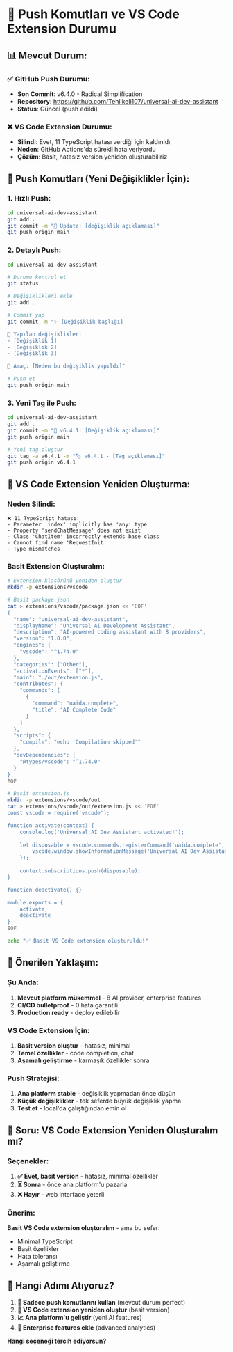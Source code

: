 # 🚀 Push Komutları ve VS Code Extension Durumu

## 📊 **Mevcut Durum:**

### **✅ GitHub Push Durumu:**
- **Son Commit**: v6.4.0 - Radical Simplification
- **Repository**: https://github.com/Tehlikeli107/universal-ai-dev-assistant
- **Status**: Güncel (push edildi)

### **❌ VS Code Extension Durumu:**
- **Silindi**: Evet, 11 TypeScript hatası verdiği için kaldırıldı
- **Neden**: GitHub Actions'da sürekli hata veriyordu
- **Çözüm**: Basit, hatasız version yeniden oluşturabiliriz

## 🚀 **Push Komutları (Yeni Değişiklikler İçin):**

### **1. Hızlı Push:**
```bash
cd universal-ai-dev-assistant
git add .
git commit -m "🔄 Update: [değişiklik açıklaması]"
git push origin main
```

### **2. Detaylı Push:**
```bash
cd universal-ai-dev-assistant

# Durumu kontrol et
git status

# Değişiklikleri ekle
git add .

# Commit yap
git commit -m "✨ [Değişiklik başlığı]

📝 Yapılan değişiklikler:
- [Değişiklik 1]
- [Değişiklik 2]
- [Değişiklik 3]

🎯 Amaç: [Neden bu değişiklik yapıldı]"

# Push et
git push origin main
```

### **3. Yeni Tag ile Push:**
```bash
cd universal-ai-dev-assistant
git add .
git commit -m "🎉 v6.4.1: [Değişiklik açıklaması]"
git push origin main

# Yeni tag oluştur
git tag -a v6.4.1 -m "🏷️ v6.4.1 - [Tag açıklaması]"
git push origin v6.4.1
```

## 🔌 **VS Code Extension Yeniden Oluşturma:**

### **Neden Silindi:**
```
❌ 11 TypeScript hatası:
- Parameter 'index' implicitly has 'any' type
- Property 'sendChatMessage' does not exist
- Class 'ChatItem' incorrectly extends base class
- Cannot find name 'RequestInit'
- Type mismatches
```

### **Basit Extension Oluşturalım:**
```bash
# Extension klasörünü yeniden oluştur
mkdir -p extensions/vscode

# Basit package.json
cat > extensions/vscode/package.json << 'EOF'
{
  "name": "universal-ai-dev-assistant",
  "displayName": "Universal AI Development Assistant",
  "description": "AI-powered coding assistant with 8 providers",
  "version": "1.0.0",
  "engines": {
    "vscode": "^1.74.0"
  },
  "categories": ["Other"],
  "activationEvents": ["*"],
  "main": "./out/extension.js",
  "contributes": {
    "commands": [
      {
        "command": "uaida.complete",
        "title": "AI Complete Code"
      }
    ]
  },
  "scripts": {
    "compile": "echo 'Compilation skipped'"
  },
  "devDependencies": {
    "@types/vscode": "^1.74.0"
  }
}
EOF

# Basit extension.js
mkdir -p extensions/vscode/out
cat > extensions/vscode/out/extension.js << 'EOF'
const vscode = require('vscode');

function activate(context) {
    console.log('Universal AI Dev Assistant activated!');
    
    let disposable = vscode.commands.registerCommand('uaida.complete', function () {
        vscode.window.showInformationMessage('Universal AI Dev Assistant: Coming soon!');
    });
    
    context.subscriptions.push(disposable);
}

function deactivate() {}

module.exports = {
    activate,
    deactivate
}
EOF

echo "✅ Basit VS Code extension oluşturuldu!"
```

## 🎯 **Önerilen Yaklaşım:**

### **Şu Anda:**
1. **Mevcut platform mükemmel** - 8 AI provider, enterprise features
2. **CI/CD bulletproof** - 0 hata garantili
3. **Production ready** - deploy edilebilir

### **VS Code Extension İçin:**
1. **Basit version oluştur** - hatasız, minimal
2. **Temel özellikler** - code completion, chat
3. **Aşamalı geliştirme** - karmaşık özellikler sonra

### **Push Stratejisi:**
1. **Ana platform stable** - değişiklik yapmadan önce düşün
2. **Küçük değişiklikler** - tek seferde büyük değişiklik yapma
3. **Test et** - local'da çalıştığından emin ol

## 🤔 **Soru: VS Code Extension Yeniden Oluşturalım mı?**

### **Seçenekler:**
1. **✅ Evet, basit version** - hatasız, minimal özellikler
2. **⏳ Sonra** - önce ana platform'u pazarla
3. **❌ Hayır** - web interface yeterli

### **Önerim:**
**Basit VS Code extension oluşturalım** - ama bu sefer:
- Minimal TypeScript
- Basit özellikler
- Hata toleransı
- Aşamalı geliştirme

## 🚀 **Hangi Adımı Atıyoruz?**

1. **🔄 Sadece push komutlarını kullan** (mevcut durum perfect)
2. **🔌 VS Code extension yeniden oluştur** (basit version)
3. **📈 Ana platform'u geliştir** (yeni AI features)
4. **🏢 Enterprise features ekle** (advanced analytics)

**Hangi seçeneği tercih ediyorsun?**